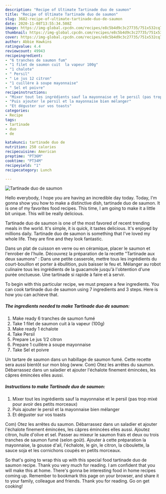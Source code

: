 ```yaml
---
description: "Recipe of Ultimate Tartinade duo de saumon"
title: "Recipe of Ultimate Tartinade duo de saumon"
slug: 3682-recipe-of-ultimate-tartinade-duo-de-saumon
date: 2020-11-08T13:55:34.508Z
image: https://img-global.cpcdn.com/recipes/e8c5b4d9c3c27735/751x532cq70/tartinade-duo-de-saumon-photo-principale-de-la-recette.jpg
thumbnail: https://img-global.cpcdn.com/recipes/e8c5b4d9c3c27735/751x532cq70/tartinade-duo-de-saumon-photo-principale-de-la-recette.jpg
cover: https://img-global.cpcdn.com/recipes/e8c5b4d9c3c27735/751x532cq70/tartinade-duo-de-saumon-photo-principale-de-la-recette.jpg
author: Abbie Hawkins
ratingvalue: 4.4
reviewcount: 49943
recipeingredient:
- "6 tranches de saumon fum"
- "1 filet de saumon cuit  la vapeur 100g"
- "1 chalote"
- " Persil"
- " Le jus 12 citron"
- "1 cuillère à soupe mayonnaise"
- " Sel et poivre"
recipeinstructions:
- "Mixer tout les ingrédients sauf la mayonnaise et le persil (pas trop mixé pour avoir des petits morceaux)"
- "Puis ajouter le persil et la mayonnaise bien mélanger"
- "Et déguster sur vos toasts"
categories:
- Recipe
tags:
- tartinade
- duo
- de

katakunci: tartinade duo de 
nutrition: 250 calories
recipecuisine: American
preptime: "PT36M"
cooktime: "PT34M"
recipeyield: "1"
recipecategory: Lunch

---
```



![Tartinade duo de saumon](https://img-global.cpcdn.com/recipes/e8c5b4d9c3c27735/751x532cq70/tartinade-duo-de-saumon-photo-principale-de-la-recette.jpg)

Hello everybody, I hope you are having an incredible day today. Today, I'm gonna show you how to make a distinctive dish, tartinade duo de saumon. It is one of my favorites food recipes. This time, I am going to make it a little bit unique. This will be really delicious.

Tartinade duo de saumon is one of the most favored of recent trending meals in the world. It's simple, it is quick, it tastes delicious. It's enjoyed by millions daily. Tartinade duo de saumon is something that I've loved my whole life. They are fine and they look fantastic.

Dans un plat de cuisson en verre ou en céramique, placer le saumon et l&#39;enrober de l&#39;huile. Découvrez la préparation de la recette &#34;Tartinade aux deux saumons&#34; : Dans une petite casserole, mettre tous les ingrédients du court-bouillon et porter à ébullition, puis baisser le feu et. Mélanger au robot culinaire tous les ingrédients de la guacamole jusqu&#39;à l&#39;obtention d&#39;une purée onctueuse. Une tartinade si rapide à faire et à servir.


To begin with this particular recipe, we must prepare a few ingredients. You can cook tartinade duo de saumon using 7 ingredients and 3 steps. Here is how you can achieve that.

<!--inarticleads1-->

##### The ingredients needed to make Tartinade duo de saumon:

1. Make ready 6 tranches de saumon fumé
1. Take 1 filet de saumon cuit à la vapeur (100g)
1. Make ready 1 échalote
1. Take  Persil
1. Prepare  Le jus 1/2 citron
1. Prepare 1 cuillère à soupe mayonnaise
1. Take  Sel et poivre


Un tartare de saumon dans un habillage de saumon fumé. Cette recette sera aussi bientôt sur mon blog (www. Com) Otez les arrêtes du saumon. Débarrassez dans un saladier et ajouter l&#39;échalote finement émincées, les câpres émincées elles aussi. 

<!--inarticleads2-->

##### Instructions to make Tartinade duo de saumon:

1. Mixer tout les ingrédients sauf la mayonnaise et le persil (pas trop mixé pour avoir des petits morceaux)
1. Puis ajouter le persil et la mayonnaise bien mélanger
1. Et déguster sur vos toasts


Com) Otez les arrêtes du saumon. Débarrassez dans un saladier et ajouter l&#39;échalote finement émincées, les câpres émincées elles aussi. Ajoutez citron, huile d&#39;olive et sel. Passer au mixeur le saumon frais et deux ou trois tranches de saumon fumé (selon goût). Ajouter à cette préparation la mayonnaise, la gousse d&#39;ail, l&#39;échalote, le gin, le citron, la ciboulette, la sauce soja et les cornichons coupés en petits morceaux. 

So that's going to wrap this up with this special food tartinade duo de saumon recipe. Thank you very much for reading. I am confident that you will make this at home. There's gonna be interesting food in home recipes coming up. Remember to bookmark this page on your browser, and share it to your family, colleague and friends. Thank you for reading. Go on get cooking!
